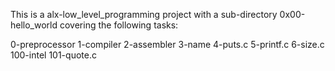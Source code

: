 This is a alx-low_level_programming project with a sub-directory 0x00-hello_world covering the following tasks:

0-preprocessor
1-compiler
2-assembler
3-name
4-puts.c
5-printf.c
6-size.c
100-intel
101-quote.c

